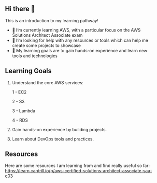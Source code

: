 ## Hi there 👋

This is an introduction to my learning pathway!

- 🌱 I’m currently learning AWS, with a particular focus on the AWS Solutions Architect Associate exam
- 🤔 I’m looking for help with any resources or tools which can help me create some projects to showcase
- 🧠 My learning goals are to gain hands-on experience and learn new tools and technologies

## Learning Goals

1. Understand the core AWS services:

   1 - EC2
   
   2 - S3
  
   3 - Lambda
  
   4 - RDS

2. Gain hands-on experience by building projects.

3. Learn about DevOps tools and practices.

## Resources

Here are some resources I am learning from and find really useful so far:
https://learn.cantrill.io/p/aws-certified-solutions-architect-associate-saa-c03
